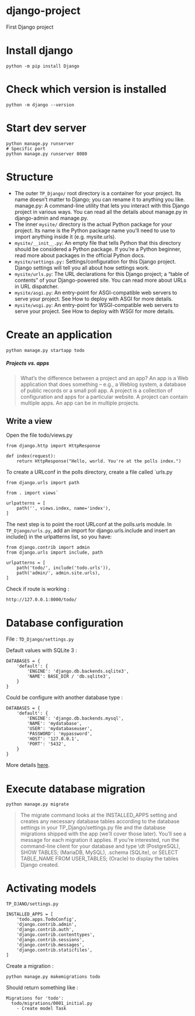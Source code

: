 # django-project
First Django project

# Install django
```
python -m pip install Django
```

# Check which version is installed
```
python -m django --version
```

# Start dev server
```
python manage.py runserver
# Specific port
python manage.py runserver 8080
```

# Structure
* The outer `TP_Django/` root directory is a container for your project. Its name doesn’t matter to Django; you can rename it to anything you like.
manage.py: A command-line utility that lets you interact with this Django project in various ways. You can read all the details about manage.py in django-admin and manage.py.
* The inner `mysite/` directory is the actual Python package for your project. Its name is the Python package name you’ll need to use to import anything inside it (e.g. mysite.urls).
* `mysite/__init__.py`: An empty file that tells Python that this directory should be considered a Python package. If you’re a Python beginner, read more about packages in the official Python docs.
* `mysite/settings.py:` Settings/configuration for this Django project. Django settings will tell you all about how settings work.
* `mysite/urls.py`: The URL declarations for this Django project; a “table of contents” of your Django-powered site. You can read more about URLs in URL dispatcher.
* `mysite/asgi.py`: An entry-point for ASGI-compatible web servers to serve your project. See How to deploy with ASGI for more details.
* `mysite/wsgi.py`: An entry-point for WSGI-compatible web servers to serve your project. See How to deploy with WSGI for more details.

# Create an application
```
python manage.py startapp todo
```

##### Projects vs. apps
> What’s the difference between a project and an app? An app is a Web application that does something – e.g., a Weblog system, a database of public records or a small poll app. A project is a collection of configuration and apps for a particular website. A project can contain multiple apps. An app can be in multiple projects.


## Write a view

Open the file todo/views.py
```
from django.http import HttpResponse

def index(request):
    return HttpResponse("Hello, world. You're at the polls index.")
```

To create a URLconf in the polls directory, create a file called `urls.py
```
from django.urls import path

from . import views`

urlpatterns = [
    path('', views.index, name='index'),
]
```

The next step is to point the root URLconf at the polls.urls module. In `TP_Django/urls.py`, add an import for django.urls.include and insert an include() in the urlpatterns list, so you have:

```
from django.contrib import admin
from django.urls import include, path

urlpatterns = [
    path('todo/', include('todo.urls')),
    path('admin/', admin.site.urls),
]
```

Check if route is working :
```
http://127.0.0.1:8000/todo/
```

# Database configuration
File : `TD_Django/settings.py`

Default values with SQLite 3 :
```
DATABASES = {
    'default': {
        'ENGINE': 'django.db.backends.sqlite3',
        'NAME': BASE_DIR / 'db.sqlite3',
    }
}
```
Could be configure with another database type :
```
DATABASES = {
    'default': {
        'ENGINE': 'django.db.backends.mysql',
        'NAME': 'mydatabase',
        'USER': 'mydatabaseuser',
        'PASSWORD': 'mypassword',
        'HOST': '127.0.0.1',
        'PORT': '5432',
    }
}
```
More details [here](https://docs.djangoproject.com/fr/3.1/intro/tutorial02/). 

# Execute database migration

```python manage.py migrate```
> The migrate command looks at the INSTALLED_APPS setting and creates any necessary database tables according to the database settings in your TP_Django/settings.py file and the database migrations shipped with the app (we’ll cover those later). You’ll see a message for each migration it applies. If you’re interested, run the command-line client for your database and type \dt (PostgreSQL), SHOW TABLES; (MariaDB, MySQL), .schema (SQLite), or SELECT TABLE_NAME FROM USER_TABLES; (Oracle) to display the tables Django created.

# Activating models

`TP_DJANO/settings.py`
```
INSTALLED_APPS = [
    'todo.apps.TodoConfig',
    'django.contrib.admin',
    'django.contrib.auth',
    'django.contrib.contenttypes',
    'django.contrib.sessions',
    'django.contrib.messages',
    'django.contrib.staticfiles',
]
```
Create a migration :
```
python manage.py makemigrations todo
```
Should return something like :
```
Migrations for 'todo':
  todo/migrations/0001_initial.py
    - Create model Task
```
